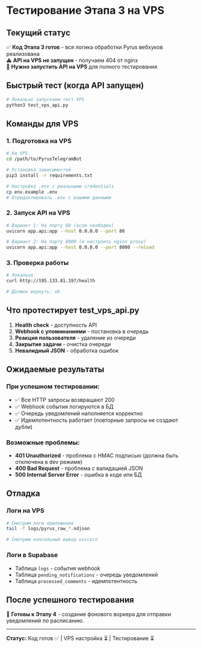 # Тестирование Этапа 3 на VPS

## Текущий статус

✅ **Код Этапа 3 готов** - вся логика обработки Pyrus вебхуков реализована  
⚠️ **API на VPS не запущен** - получаем 404 от nginx  
🔄 **Нужно запустить API на VPS** для полного тестирования  

## Быстрый тест (когда API запущен)

```bash
# Локально запускаем тест VPS
python3 test_vps_api.py
```

## Команды для VPS

### 1. Подготовка на VPS

```bash
# На VPS
cd /path/to/PyrusTelegramBot

# Установка зависимостей
pip3 install -r requirements.txt

# Настройка .env с реальными credentials
cp env.example .env
# Отредактировать .env с вашими данными
```

### 2. Запуск API на VPS

```bash
# Вариант 1: На порту 80 (если свободен)
uvicorn app.api:app --host 0.0.0.0 --port 80

# Вариант 2: На порту 8000 (и настроить nginx proxy)
uvicorn app.api:app --host 0.0.0.0 --port 8000 --reload
```

### 3. Проверка работы

```bash
# Локально
curl http://195.133.81.197/health

# Должен вернуть: ok
```

## Что протестирует test_vps_api.py

1. **Health check** - доступность API
2. **Webhook с упоминаниями** - постановка в очередь  
3. **Реакция пользователя** - удаление из очереди
4. **Закрытие задачи** - очистка очереди
5. **Невалидный JSON** - обработка ошибок

## Ожидаемые результаты

### При успешном тестировании:
- ✅ Все HTTP запросы возвращают 200
- ✅ Webhook события логируются в БД  
- ✅ Очередь уведомлений наполняется корректно
- ✅ Идемпотентность работает (повторные запросы не создают дубли)

### Возможные проблемы:
- **401 Unauthorized** - проблема с HMAC подписью (должна быть отключена в dev режиме)
- **400 Bad Request** - проблема с валидацией JSON
- **500 Internal Server Error** - ошибка в коде или БД

## Отладка

### Логи на VPS
```bash
# Смотрим логи приложения
tail -f logs/pyrus_raw_*.ndjson

# Смотрим консольный вывод uvicorn
```

### Логи в Supabase
- Таблица `logs` - события webhook
- Таблица `pending_notifications` - очередь уведомлений  
- Таблица `processed_comments` - идемпотентность

## После успешного тестирования

🚀 **Готовы к Этапу 4** - создание фонового воркера для отправки уведомлений по расписанию.

---

**Статус:** Код готов ✅ | VPS настройка ⏳ | Тестирование ⏳
